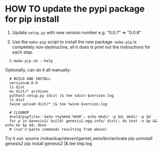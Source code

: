 # HOW TO update the pypi package for pip install

1. Update `setup.py` with new version number e.g. "0.0.7" => "0.0.8"

2. Use the `make-pip` script to install the new package. `make-pip` is
completely non-destructive, all it does is print out the instructions
for each step.
```
  % make-pip.sh --help
```
Optionally, can do it all manually:
```
  # BUILD AND INSTALL
  version=0.0.9
  ls dist
  mv dist/* archives
  python3 setup.py sdist |& tee sdist-$version.log
  ls dist
  twine upload dist/* |& tee twine-$version.log

  # CLEANUP
  d=old/pipfiles-`date +%y%m%d.%H%M`; echo mkdir -p $d; mkdir -p $d
  for p in Genesis2/ build/ genesis2.egg-info/ dist/; do test -e $p && echo mv $p $d; done
  # (cut'n'paste commands resulting from above)
```

Try it out:
  source /nobackup/steveri/garnet_venv/bin/activate
  pip uninstall genesis2
  pip install genesis2 |& tee tmp.log

